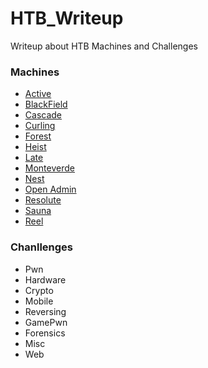 # HTB_Writeup
Writeup about HTB Machines and Challenges

### Machines

- [Active](https://github.com/zzystudy/HTB_Writeup/tree/main/Machines/Active.pdf)
- [BlackField](https://github.com/zzystudy/HTB_Writeup/tree/main/Machines/BlackField.pdf)
- [Cascade](https://github.com/zzystudy/HTB_Writeup/tree/main/Machines/Cascade.pdf)
- [Curling](https://github.com/zzystudy/HTB_Writeup/tree/main/Machines/Curling.pdf)
- [Forest](https://github.com/zzystudy/HTB_Writeup/tree/main/Machines/Forest.pdf)
- [Heist](https://github.com/zzystudy/HTB_Writeup/tree/main/Machines/Heist.pdf)
- [Late](https://github.com/zzystudy/HTB_Writeup/tree/main/Machines/Late.pdf)
- [Monteverde](https://github.com/zzystudy/HTB_Writeup/tree/main/Machines/Monteverde.pdf)
- [Nest](https://github.com/zzystudy/HTB_Writeup/tree/main/Machines/Nest.pdf)
- [Open Admin](https://github.com/zzystudy/HTB_Writeup/tree/main/Machines/Open%20Admin.pdf)
- [Resolute](https://github.com/zzystudy/HTB_Writeup/tree/main/Machines/Resolute.pdf)
- [Sauna](https://github.com/zzystudy/HTB_Writeup/tree/main/Machines/Sauna.pdf)
- [Reel](https://github.com/zzystudy/HTB_Writeup/tree/main/Machines/Reel.pdf)

### Chanllenges

- Pwn
- Hardware
- Crypto
- Mobile
- Reversing
- GamePwn
- Forensics
- Misc
- Web
